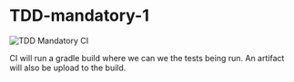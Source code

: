 # TDD-mandatory-1

![TDD Mandatory CI](https://github.com/martinloesethjensen/TDD-mandatory-1/workflows/TDD%20Mandatory%20CI/badge.svg?branch=master)

CI will run a gradle build where we can we the tests being run. 
An artifact will also be upload to the build. 
